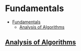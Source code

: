 # Fundamentals

- [Fundamentals](#fundamentals)
  - [Analysis of Algorithms](#analysis-of-algorithms)

## [Analysis of Algorithms](analysis_of_algorithms.md)
